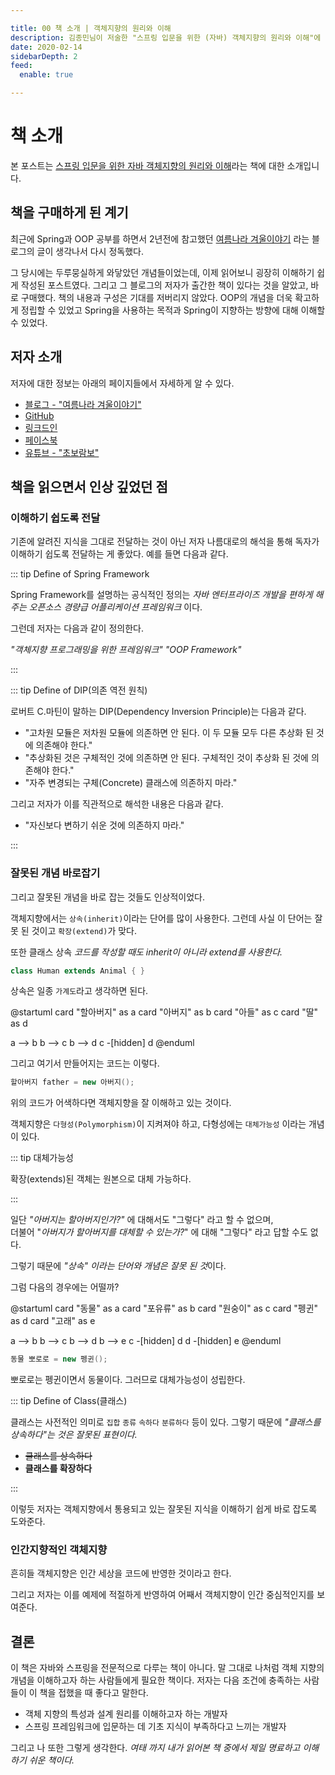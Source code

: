 ```yaml
---

title: 00 책 소개 | 객체지향의 원리와 이해
description: 김종민님이 저술한 "스프링 입문을 위한 (자바) 객체지향의 원리와 이해"에 대한 소개입니다.
date: 2020-02-14
sidebarDepth: 2
feed:
  enable: true

---
```


# 책 소개

본 포스트는 [스프링 입문을 위한 자바 객체지향의 원리와 이해](https://wikibook.co.kr/java-oop-for-spring/)라는 책에 대한 소개입니다.

## 책을 구매하게 된 계기

최근에 Spring과 OOP 공부를 하면서 2년전에 참고했던 [여름나라 겨울이야기](https://expert0226.tistory.com/category/%EA%B0%95%EC%A2%8C/Spring%203.0) 라는 블로그의 글이 생각나서 다시 정독했다.

그 당시에는 두루뭉실하게 와닿았던 개념들이었는데, 이제 읽어보니 굉장히 이해하기 쉽게 작성된 포스트였다.
그리고 그 블로그의 저자가 출간한 책이 있다는 것을 알았고, 바로 구매했다.
책의 내용과 구성은 기대를 저버리지 않았다.
OOP의 개념을 더욱 확고하게 정립할 수 있었고 Spring을 사용하는 목적과 Spring이 지향하는 방향에 대해 이해할 수 있었다.


## 저자 소개

저자에 대한 정보는 아래의 페이지들에서 자세하게 알 수 있다.

- [블로그 - "여름나라 겨울이야기"](https://expert0226.tistory.com/)
- [GitHub](https://github.com/expert0226)
- [링크드인](https://kr.linkedin.com/in/%EC%A2%85%EB%AF%BC-%EA%B9%80-911410100)
- [페이스북](https://www.facebook.com/NoviceRambo)
- [유튜브 - "초보람보"](https://www.youtube.com/channel/UCvQOwKeXLw2jwecuL3bcw0w/videos)

## 책을 읽으면서 인상 깊었던 점

### 이해하기 쉽도록 전달

기존에 알려진 지식을 그대로 전달하는 것이 아닌 저자 나름대로의 해석을 통해 독자가 이해하기 쉽도록 전달하는 게 좋았다.
예를 들면 다음과 같다.

::: tip Define of Spring Framework

Spring Framework를 설명하는 공식적인 정의는 _자바 엔터프라이즈 개발을 편하게 해주는 오픈소스 경량급 어플리케이션 프레임워크_ 이다.

그런데 저자는 다음과 같이 정의한다.

_"객체지향 프로그래밍을 위한 프레임워크"_ _"OOP Framework"_

:::

::: tip Define of DIP(의존 역전 원칙)  

로버트 C.마틴이 말하는 DIP(Dependency Inversion Principle)는 다음과 같다.

- "고차원 모듈은 저차원 모듈에 의존하면 안 된다. 이 두 모듈 모두 다른 추상화 된 것에 의존해야 한다."
- "추상화된 것은 구체적인 것에 의존하면 안 된다. 구체적인 것이 추상화 된 것에 의존해야 한다."
- "자주 변경되는 구체(Concrete) 클래스에 의존하지 마라."

그리고 저자가 이를 직관적으로 해석한 내용은 다음과 같다.

- "자신보다 변하기 쉬운 것에 의존하지 마라."

:::

### 잘못된 개념 바로잡기

그리고 잘못된 개념을 바로 잡는 것들도 인상적이었다.

객체지향에서는 `상속(inherit)`이라는 단어를 많이 사용한다. 그런데 사실 이 단어는 잘못 된 것이고 `확장(extend)`가 맞다.

또한 클래스 상속 _코드를 작성할 때도 inherit이 아니라 extend를 사용한다._

```java
class Human extends Animal { }
```

상속은 일종 `가계도`라고 생각하면 된다.

@startuml
card "할아버지" as a
card "아버지" as b
card "아들" as c
card "딸" as d

a --> b
b --> c
b --> d
c -[hidden] d
@enduml

그리고 여기서 만들어지는 코드는 이렇다.

```java
할아버지 father = new 아버지();
```

위의 코드가 어색하다면 객체지향을 잘 이해하고 있는 것이다.

객체지향은 `다형성(Polymorphism)`이 지켜져야 하고, 다형성에는 `대체가능성` 이라는 개념이 있다.

::: tip 대체가능성

확장(extends)된 객체는 원본으로 대체 가능하다.
 
:::

일단 _"아버지는 할아버지인가?"_ 에 대해서도 "그렇다" 라고 할 수 없으며,\
더불어 "_아버지가 할아버지를 대체할 수 있는가?_" 에 대해 "그렇다" 라고 답할 수도 없다.

그렇기 때문에 *"상속" 이라는 단어와 개념은 잘못 된 것*이다.

그럼 다음의 경우에는 어떨까?

@startuml
card "동물" as a
card "포유류" as b
card "원숭이" as c
card "펭귄" as d
card "고래" as e

a --> b
b --> c
b --> d
b --> e
c -[hidden] d
d -[hidden] e
@enduml

```java
동물 뽀로로 = new 펭귄();
```

뽀로로는 펭귄이면서 동물이다. 그러므로 대체가능성이 성립한다.

::: tip Define of Class(클래스)

클래스는 사전적인 의미로 `집합` `종류` `속하다` `분류하다` 등이 있다.
그렇기 때문에 _"클래스를 상속하다"는 것은 잘못된 표현이다._

- ~~클래스를 상속하다~~
- **클래스를 확장하다**


:::

이렇듯 저자는 객체지향에서 통용되고 있는 잘못된 지식을 이해하기 쉽게 바로 잡도록 도와준다.

### 인간지향적인 객체지향

흔히들 객체지향은 인간 세상을 코드에 반영한 것이라고 한다.

그리고 저자는 이를 예제에 적절하게 반영하여 어째서 객체지향이 인간 중심적인지를 보여준다.

## 결론

이 책은 자바와 스프링을 전문적으로 다루는 책이 아니다.
말 그대로 나처럼 객체 지향의 개념을 이해하고자 하는 사람들에게 필요한 책이다.
저자는 다음 조건에 충족하는 사람들이 이 책을 접했을 때 좋다고 말한다.

- 객체 지향의 특성과 설계 원리를 이해하고자 하는 개발자
- 스프링 프레임워크에 입문하는 데 기초 지식이 부족하다고 느끼는 개발자

그리고 나 또한 그렇게 생각한다.
_여태 까지 내가 읽어본 책 중에서 제일 명료하고 이해하기 쉬운 책이다._
